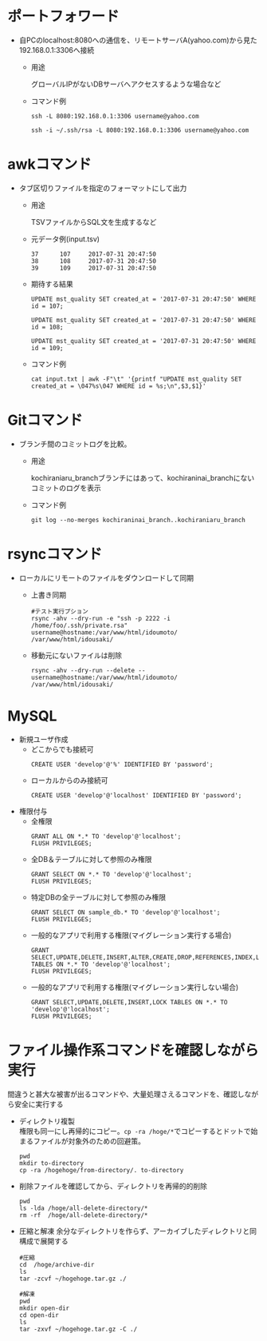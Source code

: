 # ポートフォワード

- 自PCのlocalhost:8080への通信を、リモートサーバA(yahoo.com)から見た192.168.0.1:3306へ接続
  
  - 用途
    
    グローバルIPがないDBサーバへアクセスするような場合など
  
  - コマンド例
    
    ```
    ssh -L 8080:192.168.0.1:3306 username@yahoo.com
    ```
    
    ```
    ssh -i ~/.ssh/rsa -L 8080:192.168.0.1:3306 username@yahoo.com
    ```

# awkコマンド

- タブ区切りファイルを指定のフォーマットにして出力
  
  - 用途
    
    TSVファイルからSQL文を生成するなど
  
  - 元データ例(input.tsv)
    
    ```
    37      107     2017-07-31 20:47:50
    38      108     2017-07-31 20:47:50
    39      109     2017-07-31 20:47:50
    ```
  
  - 期待する結果
    
    ```
    UPDATE mst_quality SET created_at = '2017-07-31 20:47:50' WHERE id = 107;
    
    UPDATE mst_quality SET created_at = '2017-07-31 20:47:50' WHERE id = 108;
    
    UPDATE mst_quality SET created_at = '2017-07-31 20:47:50' WHERE id = 109;
    ```
  
  - コマンド例
    
    ```
    cat input.txt | awk -F"\t" '{printf "UPDATE mst_quality SET created_at = \047%s\047 WHERE id = %s;\n",$3,$1}'
    ```

# Gitコマンド

- ブランチ間のコミットログを比較。
  
  - 用途
    
    kochiraniaru_branchブランチにはあって、kochiraninai_branchにないコミットのログを表示
  
  - コマンド例
    
    ```
    git log --no-merges kochiraninai_branch..kochiraniaru_branch
    ```
# rsyncコマンド

- ローカルにリモートのファイルをダウンロードして同期
    
  - 上書き同期
    ```
    #テスト実行プション
    rsync -ahv --dry-run -e "ssh -p 2222 -i /home/foo/.ssh/private.rsa" username@hostname:/var/www/html/idoumoto/ /var/www/html/idousaki/
    ```
  
  - 移動元にないファイルは削除
  
    ```
    rsync -ahv --dry-run --delete --username@hostname:/var/www/html/idoumoto/ /var/www/html/idousaki/
    ```
# MySQL

  - 新規ユーザ作成
    - どこからでも接続可
      ```
      CREATE USER 'develop'@'%' IDENTIFIED BY 'password';
      ```
    - ローカルからのみ接続可
      ```
      CREATE USER 'develop'@'localhost' IDENTIFIED BY 'password';
      ```
  - 権限付与
    - 全権限
      ```
      GRANT ALL ON *.* TO 'develop'@'localhost';
      FLUSH PRIVILEGES;
      ```
    - 全DB＆テーブルに対して参照のみ権限
      ```
      GRANT SELECT ON *.* TO 'develop'@'localhost';
      FLUSH PRIVILEGES;
      ``` 
    - 特定DBの全テーブルに対して参照のみ権限
      ```
      GRANT SELECT ON sample_db.* TO 'develop'@'localhost';
      FLUSH PRIVILEGES;
      ``` 
    - 一般的なアプリで利用する権限(マイグレーション実行する場合)
      ```
      GRANT SELECT,UPDATE,DELETE,INSERT,ALTER,CREATE,DROP,REFERENCES,INDEX,LOCK TABLES ON *.* TO 'develop'@'localhost';
      FLUSH PRIVILEGES;
      ``` 
    - 一般的なアプリで利用する権限(マイグレーション実行しない場合)
      ```
      GRANT SELECT,UPDATE,DELETE,INSERT,LOCK TABLES ON *.* TO 'develop'@'localhost';
      FLUSH PRIVILEGES;
      ``` 
# ファイル操作系コマンドを確認しながら実行
間違うと甚大な被害が出るコマンドや、大量処理さえるコマンドを、確認しながら安全に実行する
 - ディレクトリ複製  
   権限も同一にし再帰的にコピー。`cp -ra /hoge/*`でコピーするとドットで始まるファイルが対象外のための回避策。
   ```
   pwd
   mkdir to-directory
   cp -ra /hogehoge/from-directory/. to-directory
   ```
   
 - 削除ファイルを確認してから、ディレクトリを再帰的的削除
   ```
   pwd
   ls -lda /hoge/all-delete-directory/*
   rm -rf  /hoge/all-delete-directory/*
   ``` 
 - 圧縮と解凍
 余分なディレクトリを作らず、アーカイブしたディレクトリと同構成で展開する
   ```
   #圧縮
   cd  /hoge/archive-dir
   ls
   tar -zcvf ~/hogehoge.tar.gz ./
   
   #解凍
   pwd
   mkdir open-dir
   cd open-dir
   ls
   tar -zxvf ~/hogehoge.tar.gz -C ./
   ``` 

